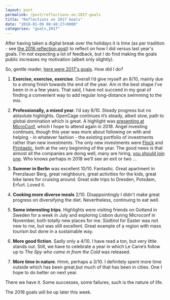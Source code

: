 ```yaml
---
layout: post
permalink: /post/reflections-on-2017-goals
title: "Reflections on 2017 Goals"
date: "2018-01-09 08:48:27+0000"
categories: "goals,2017"
---
```


After having taken a digital break over the holidays it is time (as per tradition - see [the 2016 reflection post](/post/1484520045/reflections-on-2016-goals)) to reflect on how I did versus last year's goals. I'm not expecting a lot of feedback, but I do find making the goals public increases my motivation (albeit only slightly).

So, gentle reader, [here were 2017's goals](/post/1488467033/goals-for-2017). How did I do?

1. **Exercise, exercise, exercise**. Overall I’d give myself an 8/10, mainly due to a strong finish towards the end of the year. Am in the best shape I’ve been in in a few years. That said, I have not succeed in my goal of finding a convenient way to add regular long-distance swimming to the mix.

2. **Professionally, a mixed year**. I’d say 6/10. Steady progress but no ablsolute highlights.  OpenCage continues it’s steady, albeit slow, path to global domination which is great. A highlight was [presenting at MicroConf](/post/speaking-at-microconf-europe), which I hope to attend again in 2018. Angel investing continues, though this year was more about following on with and helping - in whatever fashion - the existing portfolio of investments rather than new investments. The only new investments were [Flock](/post/1486113680/investing-in-flock) and [Printastic](/post/1485519423/investing-in-printastic), both at the very beginning of the year. The good news is that almost all the companies are doing well, many are hiring, [you should join one](/post/im-hiring-2017). Who knows perhaps in 2018 we’ll see an exit or two ...

3. **Summer in Berlin** was excellent 10/10. Fantastic. Great apartment in Prenzlauer Berg, great neighbours, great activities for the kids, great bike lanes for cruising around. Great side trips to Dresden, Potsdam, Erfurt. Loved it. 

4. **Cooking more diverse meals** 2/10. Disappointingly I didn't make great progress on diversifying the diet. Nevertheless, continuing to eat well.

5. **Some interesting trips**. Highlights were visiting friends on Gotland in Sweden for a week in July and exploring Lisbon during Microconf in November, both totally new places for me. Südtirol for Easter was not new to me, but was still excellent. Great example of a region with mass tourism but done in a sustainable way. 

6. **More good fiction**. Sadly only a 4/10. I have read a ton, but very little stands out. Still, we have to celebrate a year in which Le Carre’s follow up to _The Spy who came in from the Cold_ was released.

7. **More time in nature**. Hmm, perhaps a 3/10. I definitely spent more time outside which has been great,but much of that has been in cities. One I hope to do better on next year.

There we have it. Some successes, some failures, such is the nature of life.

The 2018 goals will be up later this week.

